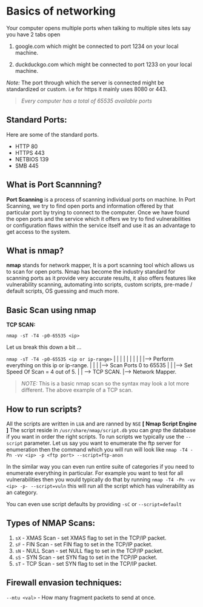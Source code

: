 # Basics of networking 

Your computer opens multiple ports when talking to multiple sites lets say you have 2 tabs open 

1. google.com which might be connected to port 1234 on your local machine. 

1. duckduckgo.com which might be connected to port 1233 on your local machine. 

*Note:* The port through which the server is connected might be standardized or custom. i.e for https it mainly uses 8080 or 443.

> *Every computer has a total of 65535 available ports*

## Standard Ports: 

Here are some of the standard ports. 

* HTTP    80
* HTTPS   443
* NETBIOS 139
* SMB     445

## What is Port Scannning?

**Port Scanning** is a process of scanning individual ports on machine. In Port Scanning, we try to find open ports and information offered by that particular port by trying to connect to the computer. Once we have found the open ports and the service which it offers we try to find vulnerabilities or configuration flaws within the service itself and use it as an advantage to get access to the system. 

## What is nmap?

**nmap** stands for network mapper, It is a port scanning tool which allows us to scan for open ports. Nmap has become the industry standard for scanning ports as it provide very accurate results, it also offers features like vulnerability scanning, automating into scripts, custom scripts, pre-made / default scripts, OS guessing and much more. 

## Basic Scan using nmap

**TCP SCAN:**

`nmap -sT -T4 -p0-65535 <ip>`

Let us break this down a bit ... 

`nmap -sT -T4 -p0-65535 <ip or ip-range>`
  |    |   |   |        |
  |    |   |   |        |--> Perform everything on this ip or ip-range. 
  |    |   |   |--> Scan Ports 0 to 65535
  |    |   |--> Set Speed Of Scan = 4 out of 5. 
  |    | --> TCP SCAN. 
  |--> Network Mapper. 
  
  > *NOTE:* This is a basic nmap scan so the syntax may look a lot more different. The above example of a TCP scan. 

## How to run scripts?

All the scripts are written in `LUA` and are ranned by `NSE` **[ Nmap Script Engine ]**
The script reside in `/usr/share/nmap/script.db` you can *grep* the database if you want in order the right scripts. To run scripts we typically use the `--script` parameter. Let us say you want to enumerate the ftp server for enumeration then the command which you will run will look like `nmap -T4 -Pn -vv <ip> -p <ftp port> --script=ftp-anon`

In the similar way you can even run entire suite of categories if you need to enumerate everything in particular. For example you want to test for all vulnerabilities then you would typically do that by running `nmap -T4 -Pn -vv <ip> -p- --script=vuln` this will run all the script which has vulnerability as an category. 

You can even use script defaults by providing `-sC` or `--script=default`

## Types of NMAP Scans: 

1. `sX` - XMAS Scan - set XMAS flag to set in the TCP/IP packet. 
1. `sF` - FIN Scan  - set FIN flag to set in the TCP/IP packet. 
1. `sN` - NULL Scan - set NULL flag to set in the TCP/IP packet. 
1. `sS` - SYN Scan  - set SYN flag to set in the TCP/IP packet. 
1. `sT` - TCP Scan  - set SYN flag to set in the TCP/IP packet. 

## Firewall envasion techniques:

`--mtu <val>` - How many fragment packets to send at once. 
